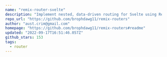 ```yaml
---
name: "remix-router-svelte"
description: "Implement nested, data-driven routing for Svelte using Remix router."
repo_url: "https://github.com/brophdawg11/remix-routers"
author: "aust.crim@gmail.com"
homepage: "https://github.com/brophdawg11/remix-routers#readme"
updated: "2022-09-17T16:51:46.057Z"
github_stars: 153
tags: 
  - router
---
```

